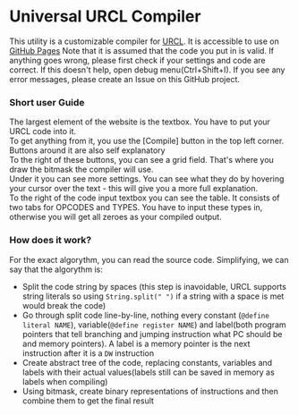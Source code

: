 # Universal URCL Compiler

This utility is a customizable compiler for [URCL](https://github.com/BramOtte/urcl-explorer). It is accessible to use on [GitHub Pages](https://zhoeshin.github.io/URCL2BIN)
Note that it is assumed that the code you put in is valid. If anything goes wrong, please first check if your settings and code are correct. If this doesn't help, open debug menu(Ctrl+Shift+I). If you see any error messages, please create an Issue on this GitHub project.

### Short user Guide

The largest element of the website is the textbox. You have to put your URCL code into it.
<br>
To get anything from it, you use the \[Compile] button in the top left corner. Buttons around it are also self explanatory
<br>
To the right of these buttons, you can see a grid field. That's where you draw the bitmask the compiler will use.
<br>
Under it you can see more settings. You can see what they do by hovering your cursor over the text - this will give you a more full explanation.
<br>
To the right of the code input textbox you can see the table. It consists of two tabs for OPCODES and TYPES. You have to input these types in, otherwise you will get all zeroes as your compiled output.

### How does it work?

For the exact algorythm, you can read the source code. Simplifying, we can say that the algorythm is:
- Split the code string by spaces (this step is inavoidable, URCL supports string literals so using ```String.split(" ")``` if a string with a space is met would break the code)
- Go through split code line-by-line, nothing every constant (```@define literal NAME```), variable(```@define register NAME```) and label(both program pointers that tell branching and jumping instruction what PC should be and memory pointers).
A label is a memory pointer is the next instruction after it is a ```DW``` instruction
- Create abstract tree of the code, replacing constants, variables and labels with their actual values(labels still can be saved in memory as labels when compiling)
- Using bitmask, create binary representations of instructions and then combine them to get the final result
